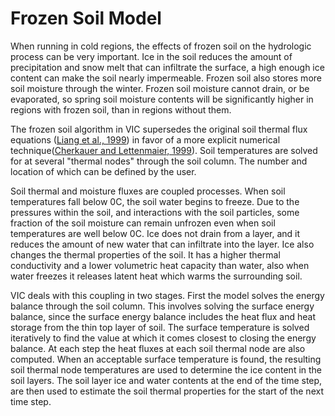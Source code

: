 # Frozen Soil Model

When running in cold regions, the effects of frozen soil on the hydrologic process can be very important. Ice in the soil reduces the amount of precipitation and snow melt that can infiltrate the surface, a high enough ice content can make the soil nearly impermeable. Frozen soil also stores more soil moisture through the winter. Frozen soil moisture cannot drain, or be evaporated, so spring soil moisture contents will be significantly higher in regions with frozen soil, than in regions without them.

The frozen soil algorithm in VIC supersedes the original soil thermal flux equations ([Liang et al., 1999](../Documentation/References.md#primary-historical-reference)) in favor of a more explicit numerical technique([Cherkauer and Lettenmaier, 1999](../Documentation/References.md#primary-historical-reference)). Soil temperatures are solved for at several "thermal nodes" through the soil column. The number and location of which can be defined by the user.

Soil thermal and moisture fluxes are coupled processes. When soil temperatures fall below 0C, the soil water begins to freeze. Due to the pressures within the soil, and interactions with the soil particles, some fraction of the soil moisture can remain unfrozen even when soil temperatures are well below 0C. Ice does not drain from a layer, and it reduces the amount of new water that can infiltrate into the layer. Ice also changes the thermal properties of the soil. It has a higher thermal conductivity and a lower volumetric heat capacity than water, also when water freezes it releases latent heat which warms the surrounding soil.

VIC deals with this coupling in two stages. First the model solves the energy balance through the soil column. This involves solving the surface energy balance, since the surface energy balance includes the heat flux and heat storage from the thin top layer of soil. The surface temperature is solved iteratively to find the value at which it comes closest to closing the energy balance. At each step the heat fluxes at each soil thermal node are also computed. When an acceptable surface temperature is found, the resulting soil thermal node temperatures are used to determine the ice content in the soil layers. The soil layer ice and water contents at the end of the time step, are then used to estimate the soil thermal properties for the start of the next time step.

